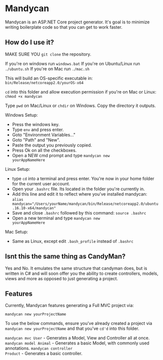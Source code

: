 # Mandycan

Mandycan is an ASP.NET Core project generator. It's goal is to minimize writing boilerplate code so that you can get to work faster.

## How do I use it?

MAKE SURE YOU <code>git clone</code> the repository.

If you're on windows run <code>windows.bat</code>
If you're on Ubuntu/Linux run <code>./ubuntu.sh</code>
If you're on Mac run <code>./mac.sh</code>

This will build an OS-specific executable in: <code>bin/Release/netcoreapp2.0/yourOS-x64</code>

<code>cd</code> into this folder and allow execution permission if you're on Mac or Linux: <code>chmod +x mandycan</code>

Type <code>pwd</code> on Mac/Linux or <code>chdir</code> on Windows. Copy the directory it outputs.

Windows Setup:

* Press the windows key.
* Type <code>env</code> and press enter.
* Goto "Environment Variables..."
* Goto "Path" and "New".
* Paste the output you previously copied.
* Press Ok on all the checkboxes.
* Open a NEW cmd prompt and type <code>mandycan new yourAppNameHere</code>

Linux Setup:

* type <code>cd</code> into a terminal and press enter. You're now in your home folder for the current user account.
* Open your <code>.bashrc</code> file. Its located in the folder you're currently in.
* Add this line and edit it to reflect where you've installed mandycan: <code>alias mandycan="/Users/yourName/mandycan/bin/Release/netcoreapp2.0/ubuntu.16.10-x64/mandycan"</code>
* Save and close <code>.bashrc</code> followed by this command: <code>source .bashrc</code>
* Open a new terminal and type <code>mandycan new yourAppNameHere</code>

Mac Setup:

* Same as Linux, except edit <code>.bash_profile</code> instead of <code>.bashrc</code>

## Isnt this the same thing as CandyMan?

Yes and No. It emulates the same structure that candyman does, but is written in C# and will soon offer you the ability to create controllers, models, views and more as opposed to just generating a project.

## Features

Currently, Mandycan features generating a Full MVC project via:

<code>mandycan new yourProjectName</code>

To use the below commands, ensure you've already created a project via <code>mandycan new yourProjectName</code> and that you've <code>cd'd</code> into this folder.

<code>mandycan mvc User</code> - Generates a Model, View and Controller all at once.
<code>mandycan model Animal</code> - Generates a basic Model, with commonly used annotations.
<code>mandycan controller Product</code> - Generates a basic controller.
